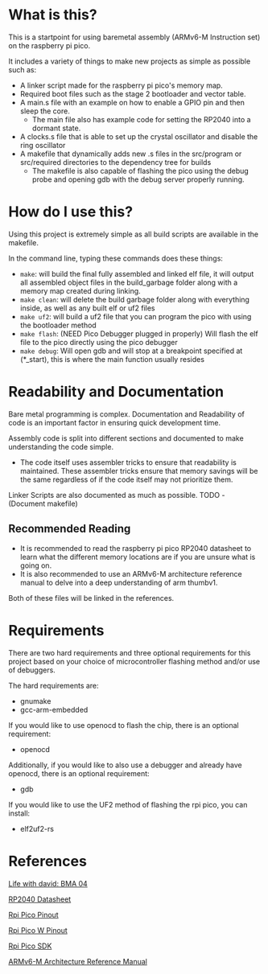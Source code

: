 # What is this?
This is a startpoint for using baremetal assembly (ARMv6-M Instruction set) on the raspberry pi pico.

It includes a variety of things to make new projects as simple as possible such as:
- A linker script made for the raspberry pi pico's memory map.
- Required boot files such as the stage 2 bootloader and vector table.
- A main.s file with an example on how to enable a GPIO pin and then sleep the core.
    - The main file also has example code for setting the RP2040 into a dormant state.
- A clocks.s file that is able to set up the crystal oscillator and disable the ring oscillator
- A makefile that dynamically adds new .s files in the src/program or src/required directories to the dependency tree for builds
    - The makefile is also capable of flashing the pico using the debug probe and opening gdb with the debug server properly running.

# How do I use this?
Using this project is extremely simple as all build scripts are available in the makefile.

In the command line, typing these commands does these things:
- `make`: will build the final fully assembled and linked elf file, it will output all assembled object files in the build_garbage folder along with a memory map created during linking.
- `make clean`: will delete the build garbage folder along with everything inside, as well as any built elf or uf2 files
- `make uf2`: will build a uf2 file that you can program the pico with using the bootloader method
- `make flash`: (NEED Pico Debugger plugged in properly) Will flash the elf file to the pico directly using the pico debugger
- `make debug`: Will open gdb and will stop at a breakpoint specified at (*\_start), this is where the main function usually resides

# Readability and Documentation
Bare metal programming is complex. Documentation and Readability of code is an important factor in ensuring quick development time.

Assembly code is split into different sections and documented to make understanding the code simple.
- The code itself uses assembler tricks to ensure that readability is maintained. These assembler tricks ensure that memory savings will be the same regardless of if the code itself may not prioritize them. 

Linker Scripts are also documented as much as possible.
TODO - (Document makefile)

## Recommended Reading
- It is recommended to read the raspberry pi pico RP2040 datasheet to learn what the different memory locations are if you are unsure what is going on.
- It is also recommended to use an ARMv6-M architecture reference manual to delve into a deep understanding of arm thumbv1.

Both of these files will be linked in the references.

# Requirements
There are two hard requirements and three optional requirements for this project based on your choice of microcontroller flashing method and/or use of debuggers.

The hard requirements are:
- gnumake
- gcc-arm-embedded

If you would like to use openocd to flash the chip, there is an optional requirement:
- openocd

Additionally, if you would like to also use a debugger and already have openocd, there is an optional requirement:
- gdb

If you would like to use the UF2 method of flashing the rpi pico, you can install:
- elf2uf2-rs

# References
[Life with david: BMA 04](https://github.com/LifeWithDavid/RaspberryPiPico-BareMetalAdventures/tree/main/Chapter%2004)

[RP2040 Datasheet](https://datasheets.raspberrypi.com/rp2040/rp2040-datasheet.pdf)

[Rpi Pico Pinout](https://www.raspberrypi.com/documentation/microcontrollers/images/pico-pinout.svg)

[Rpi Pico W Pinout](https://www.raspberrypi.com/documentation/microcontrollers/images/picow-pinout.svg)

[Rpi Pico SDK](https://github.com/raspberrypi/pico-sdk)

[ARMv6-M Architecture Reference Manual](https://documentation-service.arm.com/static/5f8ff05ef86e16515cdbf826)
